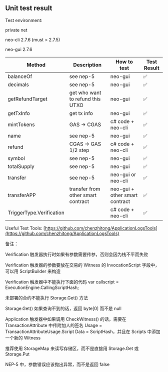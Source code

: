 ## Unit test result

Test environment:

private net

neo-cli 2.7.6 (must > 2.7.5)

neo-gui 2.7.6

| Method                   | Description                        | How to test                    | Test Result |
| ------------------------ | ---------------------------------- | ------------------------------ | ----------- |
| balanceOf                | see nep-5                          | neo-gui                        | ✅           |
| decimals                 | see nep-5                          | neo-gui                        | ✅           |
| getRefundTarget          | get who want to refund this UTXO   | neo-gui                        | ✅           |
| getTxInfo                | get tx info                        | neo-gui                        | ✅           |
| mintTokens               | GAS → CGAS                         | c# code + neo-cli              | ✅           |
| name                     | see nep-5                          | neo-gui                        | ✅           |
| refund                   | CGAS → GAS 1/2 step                | c# code + neo-cli              | ✅           |
| symbol                   | see nep-5                          | neo-gui                        | ✅           |
| totalSupply              | see nep-5                          | neo-gui                        | ✅           |
| transfer                 | see nep-5                          | neo-gui or neo-cli             | ✅           |
| transferAPP              | transfer from other smart contract | neo-gui + other smart contract | ✅           |
| TriggerType.Verification |                                    | c# code + neo-cli              | ✅           |

Useful Test Tools: [https://github.com/chenzhitong/ApplicationLogsTools](https://github.com/chenzhitong/ApplicationLogsTools)

备注：

Verification 触发器执行时如果有参数需要传参，否则会因为栈不平而失败

Verification 触发器的参数要放在交易的 Witness 的 InvocationScript 字段中，可以用 ScriptBuilder 来构造

Verification 触发器中不能执行下面的代码
var callscript = ExecutionEngine.CallingScriptHash;

未部署的合约不能执行 Storage.Get() 方法

Storage.Get() 如果查询不到的话，返回 byte[0] 而不是 null

Application 触发器中如果调用 CheckWitness() 的话，需要在 TransactionAttribute 中传附加人的签名 Usage = TransactionAttributeUsage.Script Data = ScriptHash，并且在 Scripts 中添加一个新的 Witness

推荐使用 StorageMap 来读写存储区，而不是直接用 Storage.Get 或 Storage.Put

NEP-5 中，参数错误应该抛出异常，而不是返回 false
